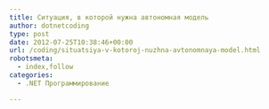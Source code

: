 ```yaml
---
title: Ситуация, в которой нужна автономная модель
author: dotnetcoding
type: post
date: 2012-07-25T10:38:46+00:00
url: /coding/situatsiya-v-kotoroj-nuzhna-avtonomnaya-model.html
robotsmeta:
  - index,follow
categories:
  - .NET Программирование

---
```


